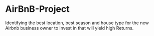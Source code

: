 # AirBnB-Project
Identifying the best location, best season and house type for the new Airbnb business owner to invest in that will yield high Returns.
